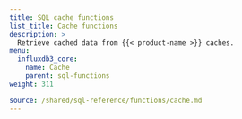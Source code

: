```yaml
---
title: SQL cache functions
list_title: Cache functions
description: >
  Retrieve cached data from {{< product-name >}} caches.
menu:
  influxdb3_core:
    name: Cache
    parent: sql-functions
weight: 311

source: /shared/sql-reference/functions/cache.md
---
```


<!--
The content for this page is at /content/shared/sql-reference/functions/cache.md
-->
